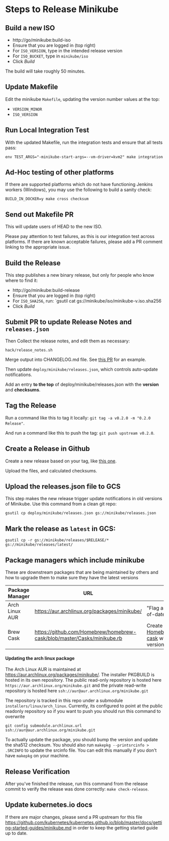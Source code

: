 # Steps to Release Minikube

## Build a new ISO

 * http://go/minikube:build-iso
 * Ensure that you are logged in (top right)
 * For `ISO_VERSION`, type in the intended release version
 * For `ISO_BUCKET`, type in `minikube/iso`
 * Click *Build*

The build will take roughly 50 minutes.

## Update Makefile

Edit the minikube `Makefile`, updating the version number values at the top:

* `VERSION_MINOR`
* `ISO_VERSION`

## Run Local Integration Test

With the updated Makefile, run the integration tests and ensure that all tests pass:

```shell
env TEST_ARGS="-minikube-start-args=--vm-driver=kvm2" make integration
```

## Ad-Hoc testing of other platforms

If there are supported platforms which do not have functioning Jenkins workers (Windows), you may use the following to build a sanity check:

```shell
BUILD_IN_DOCKER=y make cross checksum
```

## Send out Makefile PR

This will update users of HEAD to the new ISO.

Please pay attention to test failures, as this is our integration test across platforms. If there are known acceptable failures, please add a PR comment linking to the appropriate issue.

## Build the Release

This step publishes a new binary release, but only for people who know where to find it:

 * http://go/minikube:build-release
 * Ensure that you are logged in (top right)
 * For `ISO_SHA256`, run: `gsutil cat gs://minikube/iso/minikube-v<version>.iso.sha256
 * Click *Build*

## Submit PR to update Release Notes and `releases.json`

Then Collect the release notes, and edit them as necessary:

```shell
hack/release_notes.sh
```

Merge output into CHANGELOG.md file.  See [this PR](https://github.com/kubernetes/minikube/pull/3175) for an example.

Then update `deploy/minikube/releases.json`, which controls auto-update notifications.

Add an entry **to the top** of deploy/minikube/releases.json with the **version** and **checksums**.

## Tag the Release

Run a command like this to tag it locally: `git tag -a v0.2.0 -m "0.2.0 Release"`.

And run a command like this to push the tag: `git push upstream v0.2.0`.

## Create a Release in Github

Create a new release based on your tag, like [this one](https://github.com/kubernetes/minikube/releases/tag/v0.2.0).

Upload the files, and calculated checksums.

## Upload the releases.json file to GCS

This step makes the new release trigger update notifications in old versions of Minikube.
Use this command from a clean git repo:

```shell
gsutil cp deploy/minikube/releases.json gs://minikube/releases.json
```

## Mark the release as `latest` in GCS:

```shell
gsutil cp -r gs://minikube/releases/$RELEASE/* gs://minikube/releases/latest/
```

## Package managers which include minikube

These are downstream packages that are being maintained by others and how to upgrade them to make sure they have the latest versions

| Package Manager | URL | TODO |
| --- | --- | --- |
| Arch Linux AUR | https://aur.archlinux.org/packages/minikube/ | "Flag as package out-of-date"
| Brew Cask | https://github.com/Homebrew/homebrew-cask/blob/master/Casks/minikube.rb | Create a new PR in [Homebrew/homebrew-cask](https://github.com/Homebrew/homebrew-cask) with an updated version and SHA256

#### Updating the arch linux package
The Arch Linux AUR is maintained at https://aur.archlinux.org/packages/minikube/.  The installer PKGBUILD is hosted in its own repository.  The public read-only repository is hosted here `https://aur.archlinux.org/minikube.git` and the private read-write repository is hosted here `ssh://aur@aur.archlinux.org/minikube.git`

The repository is tracked in this repo under a submodule `installers/linux/arch_linux`.  Currently, its configured to point at the public readonly repository so if you want to push you should run this command to overwrite

`git config submodule.archlinux.url ssh://aur@aur.archlinux.org/minikube.git `

To actually update the package, you should bump the version and update the sha512 checksum.  You should also run `makepkg --printsrcinfo > .SRCINFO` to update the srcinfo file.  You can edit this manually if you don't have `makepkg` on your machine.

## Release Verification

After you've finished the release, run this command from the release commit to verify the release was done correctly:
`make check-release`.

## Update kubernetes.io docs

If there are major changes, please send a PR upstream for this file https://github.com/kubernetes/kubernetes.github.io/blob/master/docs/getting-started-guides/minikube.md in order to keep the getting started guide up to date.
